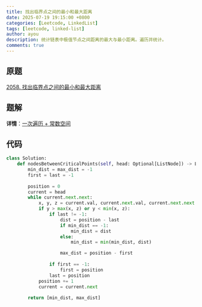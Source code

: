 ```yaml
---
title: 找出临界点之间的最小和最大距离
date: 2025-07-19 19:15:00 +0800
categories: [Leetcode, LinkedList]
tags: [leetcode, linked-list]
author: ayou
description: 统计链表中极值节点之间距离的最大与最小距离。遍历并统计。
comments: true
---
```


## 原题
[2058. 找出临界点之间的最小和最大距离](https://leetcode.cn/problems/find-the-minimum-and-maximum-number-of-nodes-between-critical-points/)

## 题解
**详情**：[一次遍历 + 常数空间](https://leetcode.cn/problems/find-the-minimum-and-maximum-number-of-nodes-between-critical-points/solutions/1075991/go-mo-ni-bian-li-lian-biao-bian-li-lin-j-rx9s)

## 代码
```python
class Solution:
    def nodesBetweenCriticalPoints(self, head: Optional[ListNode]) -> List[int]:
        min_dist = max_dist = -1
        first = last = -1
        
        position = 0
        current = head
        while current.next.next:
            x, y, z = current.val, current.next.val, current.next.next.val
            if y > max(x, z) or y < min(x, z):
                if last != -1:
                    dist = position - last
                    if min_dist == -1:
                        min_dist = dist
                    else:
                        min_dist = min(min_dist, dist)

                    max_dist = position - first
                
                if first == -1:
                    first = position
                last = position            
            position += 1
            current = current.next
        
        return [min_dist, max_dist]
```
